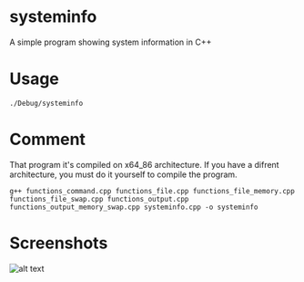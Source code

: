 # systeminfo
A simple program showing system information in C++
# Usage
```
./Debug/systeminfo
```
# Comment
That program it's compiled on x64_86 architecture.
If you have a difrent architecture, you must do it yourself to compile the program.
```
g++ functions_command.cpp functions_file.cpp functions_file_memory.cpp functions_file_swap.cpp functions_output.cpp functions_output_memory_swap.cpp systeminfo.cpp -o systeminfo
```
# Screenshots
![alt text](https://i.imgur.com/5LNtxWA.png?1)
